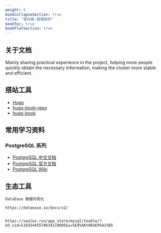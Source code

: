 ```yaml
---
weight: 4
bookCollapseSection: true
title: "第四章-数据联邦"
bookToc: true
bookFlatSection: true
---
```


## 关于文档

Mainly sharing practical experience in the project, helping more people quickly obtain the necessary information, making the cluster more stable and efficient.

##  搭站工具
- [Hugo](https://gohugo.io/)
- [hugo-book-repo](https://github.com/alex-shpak/hugo-book)
- [hugo-book](https://hugo-book-demo.netlify.app/docs/example/)

## 常用学习资料

###  PostgreSQL 系列
- [PostgreSQL 中文文档](https://postgres.cn/docs/)
- [PostgreSQL 官方文档](https://www.postgresql.org/docs/)
- [PostgreSQL Wiki](https://wiki.postgresql.org/wiki/Main_Page)

## 生态工具
```
DataEase 数据可视化

https://dataease.io/docs/v2/


https://sealos.run/app_store/mysql/teable/?bd_vid=11635445570634119805&s=%E9%A6%96%E9%A1%B5


```



